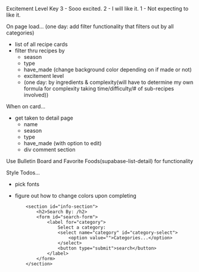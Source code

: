 Excitement Level Key
3 - Sooo excited.
2 - I will like it.
1 - Not expecting to like it.

On page load...
(one day: add filter functionality that filters out by all categories)

-   list of all recipe cards
-   filter thru recipes by
    -   season
    -   type
    -   have_made (change background color depending on if made or not)
    -   excitement level
    -   (one day: by ingredients & complexity(will have to determine my own formula for complexity taking time/difficulty/# of sub-recipes involved))

When on card...

-   get taken to detail page
    -   name
    -   season
    -   type
    -   have_made (with option to edit)
    -   div comment section

Use Bulletin Board and Favorite Foods(supabase-list-detail) for functionality

Style Todos...

-   pick fonts
-   figure out how to change colors upon completing

            <section id="info-section">
                <h2>Search By: /h2>
                <form id="search-form">
                    <label for="category">
                        Select a category:
                        <select name="category" id="category-select">
                            <option value="">Categories...</option>
                        </select>
                        <button type="submit">search</button>
                    </label>
                </form>
            </section>
